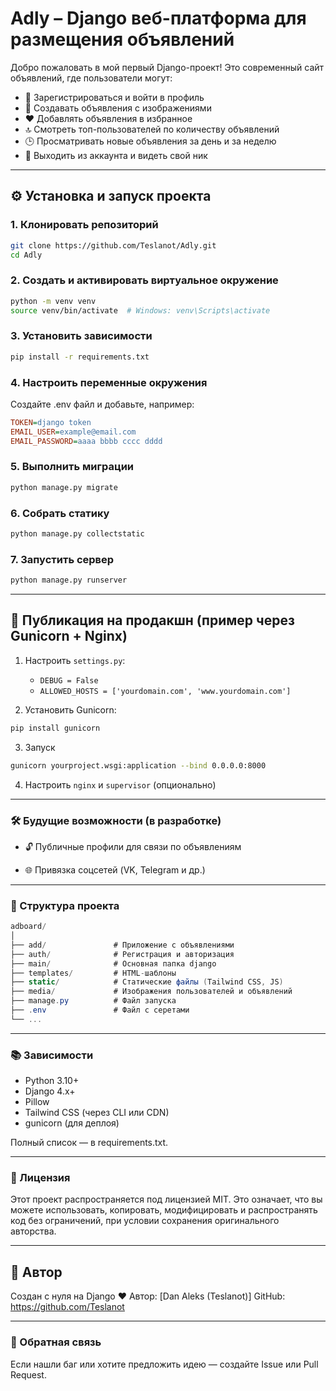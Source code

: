 # Adly – Django веб-платформа для размещения объявлений

Добро пожаловать в мой первый Django-проект! Это современный сайт объявлений, где пользователи могут:

- 📌 Зарегистрироваться и войти в профиль
- 📝 Создавать объявления с изображениями
- ❤️ Добавлять объявления в избранное
- 🔝 Смотреть топ-пользователей по количеству объявлений
- 🕒 Просматривать новые объявления за день и за неделю
- 🚪 Выходить из аккаунта и видеть свой ник

---

## ⚙️ Установка и запуск проекта

### 1. Клонировать репозиторий
```bash
git clone https://github.com/Teslanot/Adly.git
cd Adly
```

### 2. Создать и активировать виртуальное окружение
```bash
python -m venv venv
source venv/bin/activate  # Windows: venv\Scripts\activate
```

### 3. Установить зависимости
```bash
pip install -r requirements.txt
```

### 4. Настроить переменные окружения
Создайте .env файл и добавьте, например:
```ini
TOKEN=django token
EMAIL_USER=example@email.com
EMAIL_PASSWORD=aaaa bbbb cccc dddd
```

### 5. Выполнить миграции
```bash
python manage.py migrate
```

### 6. Собрать статику
```bash
python manage.py collectstatic
```

### 7. Запустить сервер
```bash
python manage.py runserver
```

---

## 🚀 Публикация на продакшн (пример через Gunicorn + Nginx)
1. Настроить `settings.py`:
    - `DEBUG = False`
    - `ALLOWED_HOSTS = ['yourdomain.com', 'www.yourdomain.com']`

2. Установить Gunicorn:
```bash
pip install gunicorn
```

3. Запуск
```bash
gunicorn yourproject.wsgi:application --bind 0.0.0.0:8000
```

4. Настроить `nginx` и `supervisor` (опционально)

---

### 🛠 Будущие возможности (в разработке)

- 🔓 Публичные профили для связи по объявлениям

- 🌐 Привязка соцсетей (VK, Telegram и др.)

---

### 📁 Структура проекта
```csharp
adboard/
│
├── add/               # Приложение с объявлениями
├── auth/              # Регистрация и авторизация
├── main/              # Основная папка django
├── templates/         # HTML-шаблоны
├── static/            # Статические файлы (Tailwind CSS, JS)
├── media/             # Изображения пользователей и объявлений
├── manage.py          # Файл запуска
├── .env               # Файл с серетами 
└── ...
```

---

### 📚 Зависимости
- Python 3.10+
- Django 4.x+
- Pillow
- Tailwind CSS (через CLI или CDN)
- gunicorn (для деплоя)

Полный список — в requirements.txt.

---

### 📄 Лицензия
Этот проект распространяется под лицензией MIT. Это означает, что вы можете использовать, копировать, модифицировать и распространять код без ограничений, при условии сохранения оригинального авторства.

---

## 👤 Автор
Создан с нуля на Django ❤️
Автор: [Dan Aleks (Teslanot)]
GitHub: https://github.com/Teslanot

---

### 💬 Обратная связь
Если нашли баг или хотите предложить идею — создайте Issue или Pull Request.